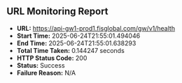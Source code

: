## URL Monitoring Report

- **URL:** https://api-gw1-prod1.fisglobal.com/gw/v1/health
- **Start Time:** 2025-06-24T21:55:01.494046
- **End Time:** 2025-06-24T21:55:01.638293
- **Total Time Taken:** 0.144247 seconds
- **HTTP Status Code:** 200
- **Status:** Success
- **Failure Reason:** N/A
